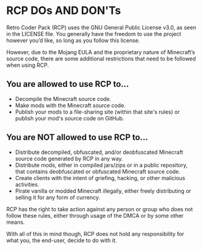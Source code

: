 # RCP DOs AND DON'Ts #
Retro Coder Pack (RCP) uses the GNU General Public License v3.0, as seen in the LICENSE file. You generally have the freedom to use the project however you’d like,
so long as you follow this license.

However, due to the Mojang EULA and the proprietary nature of Minecraft’s source code, there are some additional restrictions that
need to be followed when using RCP.

## You are allowed to use RCP to… ##
- Decompile the Minecraft source code.
- Make mods with the Minecraft source code.
- Publish your mods to a file-sharing site (within that site's rules) or publish your mod's source code on GitHub.
## You are NOT allowed to use RCP to… ##
- Distribute decompiled, obfuscated, and/or deobfuscated Minecraft source code generated by RCP in any way.
- Distribute mods, either in compiled jars/zips or in a public repository, that contains deobfuscated or obfuscated Minecraft source code.
- Create clients with the intent of griefing, hacking, or other malicious activities.
- Pirate vanilla or modded Minecraft illegally, either freely distributing or selling it for any form of currency.

RCP has the right to take action against any person or group who does not follow these rules, either through usage of the
DMCA or by some other means.

With all of this in mind though, RCP does not hold any responsibility for what you, the end-user, decide to do with it.

